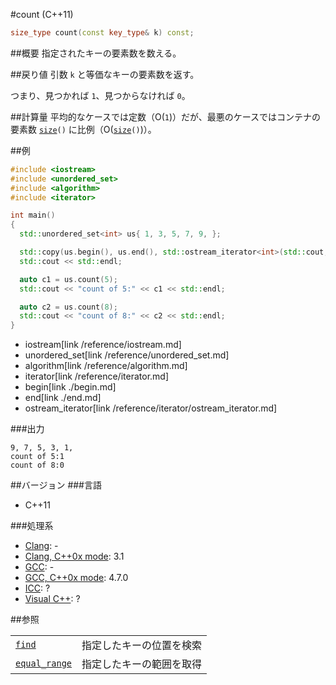 #count (C++11)
```cpp
size_type count(const key_type& k) const;
```

##概要
指定されたキーの要素数を数える。


##戻り値
引数 `k` と等価なキーの要素数を返す。

つまり、見つかれば `1`、見つからなければ `0`。


##計算量
平均的なケースでは定数（O(`1`)）だが、最悪のケースではコンテナの要素数 [`size`](./size.md)`()` に比例（O([`size`](./size.md)`()`)）。


##例
```cpp
#include <iostream>
#include <unordered_set>
#include <algorithm>
#include <iterator>

int main()
{
  std::unordered_set<int> us{ 1, 3, 5, 7, 9, };

  std::copy(us.begin(), us.end(), std::ostream_iterator<int>(std::cout, ", "));
  std::cout << std::endl;

  auto c1 = us.count(5);
  std::cout << "count of 5:" << c1 << std::endl;

  auto c2 = us.count(8);
  std::cout << "count of 8:" << c2 << std::endl;
}
```
* iostream[link /reference/iostream.md]
* unordered_set[link /reference/unordered_set.md]
* algorithm[link /reference/algorithm.md]
* iterator[link /reference/iterator.md]
* begin[link ./begin.md]
* end[link ./end.md]
* ostream_iterator[link /reference/iterator/ostream_iterator.md]

###出力
```
9, 7, 5, 3, 1,
count of 5:1
count of 8:0
```

##バージョン
###言語
- C++11

###処理系
- [Clang](/implementation.md#clang): -
- [Clang, C++0x mode](/implementation.md#clang): 3.1
- [GCC](/implementation.md#gcc): -
- [GCC, C++0x mode](/implementation.md#gcc): 4.7.0
- [ICC](/implementation.md#icc): ?
- [Visual C++](/implementation.md#visual_cpp): ?

##参照

| | |
|-----------------------------------|--------------------------|
| [`find`](./find.md)               | 指定したキーの位置を検索 |
| [`equal_range`](./equal_range.md) | 指定したキーの範囲を取得 |

